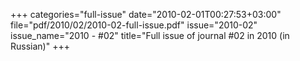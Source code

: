 +++
categories="full-issue"
date="2010-02-01T00:27:53+03:00"
file="pdf/2010/02/2010-02-full-issue.pdf"
issue="2010-02"
issue_name="2010 - #02"
title="Full issue of journal #02 in 2010 (in Russian)"
+++